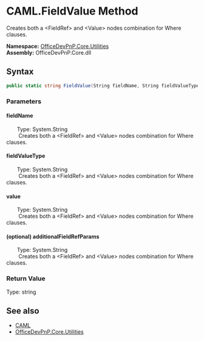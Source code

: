 # CAML.FieldValue Method  
 Creates both a &lt;FieldRef&gt; and &lt;Value&gt; nodes combination for Where clauses.   

**Namespace:** [OfficeDevPnP.Core.Utilities](OfficeDevPnP.Core.Utilities.md)  
**Assembly:** OfficeDevPnP.Core.dll  
## Syntax
```C#
public static string FieldValue(String fieldName, String fieldValueType, String value, String additionalFieldRefParams = "")
```
### Parameters
#### fieldName  
&emsp;&emsp;Type: System.String  
&emsp;&emsp; Creates both a &lt;FieldRef&gt; and &lt;Value&gt; nodes combination for Where clauses.   

  

#### fieldValueType  
&emsp;&emsp;Type: System.String  
&emsp;&emsp; Creates both a &lt;FieldRef&gt; and &lt;Value&gt; nodes combination for Where clauses.   

  

#### value  
&emsp;&emsp;Type: System.String  
&emsp;&emsp; Creates both a &lt;FieldRef&gt; and &lt;Value&gt; nodes combination for Where clauses.   

  

#### (optional) additionalFieldRefParams  
&emsp;&emsp;Type: System.String  
&emsp;&emsp; Creates both a &lt;FieldRef&gt; and &lt;Value&gt; nodes combination for Where clauses.   

  

### Return Value
Type: string  
  


## See also
- [CAML](OfficeDevPnP.Core.Utilities.CAML.md) 
- [OfficeDevPnP.Core.Utilities](OfficeDevPnP.Core.Utilities.md) 
